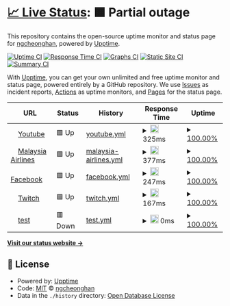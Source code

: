 # [📈 Live Status](https://demo.upptime.js.org): <!--live status--> **🟧 Partial outage**

This repository contains the open-source uptime monitor and status page for [ngcheonghan](https://demo.upptime.js.org), powered by [Upptime](https://github.com/upptime/upptime).

[![Uptime CI](https://github.com/ngcheonghan/upptime/workflows/Uptime%20CI/badge.svg)](https://github.com/ngcheonghan/upptime/actions?query=workflow%3A%22Uptime+CI%22)
[![Response Time CI](https://github.com/ngcheonghan/upptime/workflows/Response%20Time%20CI/badge.svg)](https://github.com/ngcheonghan/upptime/actions?query=workflow%3A%22Response+Time+CI%22)
[![Graphs CI](https://github.com/ngcheonghan/upptime/workflows/Graphs%20CI/badge.svg)](https://github.com/ngcheonghan/upptime/actions?query=workflow%3A%22Graphs+CI%22)
[![Static Site CI](https://github.com/ngcheonghan/upptime/workflows/Static%20Site%20CI/badge.svg)](https://github.com/ngcheonghan/upptime/actions?query=workflow%3A%22Static+Site+CI%22)
[![Summary CI](https://github.com/ngcheonghan/upptime/workflows/Summary%20CI/badge.svg)](https://github.com/ngcheonghan/upptime/actions?query=workflow%3A%22Summary+CI%22)

With [Upptime](https://upptime.js.org), you can get your own unlimited and free uptime monitor and status page, powered entirely by a GitHub repository. We use [Issues](https://github.com/ngcheonghan/upptime/issues) as incident reports, [Actions](https://github.com/ngcheonghan/upptime/actions) as uptime monitors, and [Pages](https://demo.upptime.js.org) for the status page.

<!--start: status pages-->
<!-- This summary is generated by Upptime (https://github.com/upptime/upptime) -->
<!-- Do not edit this manually, your changes will be overwritten -->
<!-- prettier-ignore -->
| URL | Status | History | Response Time | Uptime |
| --- | ------ | ------- | ------------- | ------ |
| <img alt="" src="https://favicons.githubusercontent.com/www.youtube.com" height="13"> [Youtube](https://www.youtube.com/) | 🟩 Up | [youtube.yml](https://github.com/ngcheonghan/uptime/commits/HEAD/history/youtube.yml) | <details><summary><img alt="Response time graph" src="./graphs/youtube/response-time-week.png" height="20"> 325ms</summary><br><a href="https://demo.upptime.js.org/history/youtube"><img alt="Response time 300" src="https://img.shields.io/endpoint?url=https%3A%2F%2Fraw.githubusercontent.com%2Fngcheonghan%2Fuptime%2FHEAD%2Fapi%2Fyoutube%2Fresponse-time.json"></a><br><a href="https://demo.upptime.js.org/history/youtube"><img alt="24-hour response time 348" src="https://img.shields.io/endpoint?url=https%3A%2F%2Fraw.githubusercontent.com%2Fngcheonghan%2Fuptime%2FHEAD%2Fapi%2Fyoutube%2Fresponse-time-day.json"></a><br><a href="https://demo.upptime.js.org/history/youtube"><img alt="7-day response time 325" src="https://img.shields.io/endpoint?url=https%3A%2F%2Fraw.githubusercontent.com%2Fngcheonghan%2Fuptime%2FHEAD%2Fapi%2Fyoutube%2Fresponse-time-week.json"></a><br><a href="https://demo.upptime.js.org/history/youtube"><img alt="30-day response time 300" src="https://img.shields.io/endpoint?url=https%3A%2F%2Fraw.githubusercontent.com%2Fngcheonghan%2Fuptime%2FHEAD%2Fapi%2Fyoutube%2Fresponse-time-month.json"></a><br><a href="https://demo.upptime.js.org/history/youtube"><img alt="1-year response time 300" src="https://img.shields.io/endpoint?url=https%3A%2F%2Fraw.githubusercontent.com%2Fngcheonghan%2Fuptime%2FHEAD%2Fapi%2Fyoutube%2Fresponse-time-year.json"></a></details> | <details><summary><a href="https://demo.upptime.js.org/history/youtube">100.00%</a></summary><a href="https://demo.upptime.js.org/history/youtube"><img alt="All-time uptime 100.00%" src="https://img.shields.io/endpoint?url=https%3A%2F%2Fraw.githubusercontent.com%2Fngcheonghan%2Fuptime%2FHEAD%2Fapi%2Fyoutube%2Fuptime.json"></a><br><a href="https://demo.upptime.js.org/history/youtube"><img alt="24-hour uptime 100.00%" src="https://img.shields.io/endpoint?url=https%3A%2F%2Fraw.githubusercontent.com%2Fngcheonghan%2Fuptime%2FHEAD%2Fapi%2Fyoutube%2Fuptime-day.json"></a><br><a href="https://demo.upptime.js.org/history/youtube"><img alt="7-day uptime 100.00%" src="https://img.shields.io/endpoint?url=https%3A%2F%2Fraw.githubusercontent.com%2Fngcheonghan%2Fuptime%2FHEAD%2Fapi%2Fyoutube%2Fuptime-week.json"></a><br><a href="https://demo.upptime.js.org/history/youtube"><img alt="30-day uptime 100.00%" src="https://img.shields.io/endpoint?url=https%3A%2F%2Fraw.githubusercontent.com%2Fngcheonghan%2Fuptime%2FHEAD%2Fapi%2Fyoutube%2Fuptime-month.json"></a><br><a href="https://demo.upptime.js.org/history/youtube"><img alt="1-year uptime 100.00%" src="https://img.shields.io/endpoint?url=https%3A%2F%2Fraw.githubusercontent.com%2Fngcheonghan%2Fuptime%2FHEAD%2Fapi%2Fyoutube%2Fuptime-year.json"></a></details>
| <img alt="" src="https://favicons.githubusercontent.com/www.malaysiaairlines.com" height="13"> [Malaysia Airlines](https://www.malaysiaairlines.com/tw/zh_HK.html) | 🟩 Up | [malaysia-airlines.yml](https://github.com/ngcheonghan/uptime/commits/HEAD/history/malaysia-airlines.yml) | <details><summary><img alt="Response time graph" src="./graphs/malaysia-airlines/response-time-week.png" height="20"> 377ms</summary><br><a href="https://demo.upptime.js.org/history/malaysia-airlines"><img alt="Response time 388" src="https://img.shields.io/endpoint?url=https%3A%2F%2Fraw.githubusercontent.com%2Fngcheonghan%2Fuptime%2FHEAD%2Fapi%2Fmalaysia-airlines%2Fresponse-time.json"></a><br><a href="https://demo.upptime.js.org/history/malaysia-airlines"><img alt="24-hour response time 424" src="https://img.shields.io/endpoint?url=https%3A%2F%2Fraw.githubusercontent.com%2Fngcheonghan%2Fuptime%2FHEAD%2Fapi%2Fmalaysia-airlines%2Fresponse-time-day.json"></a><br><a href="https://demo.upptime.js.org/history/malaysia-airlines"><img alt="7-day response time 377" src="https://img.shields.io/endpoint?url=https%3A%2F%2Fraw.githubusercontent.com%2Fngcheonghan%2Fuptime%2FHEAD%2Fapi%2Fmalaysia-airlines%2Fresponse-time-week.json"></a><br><a href="https://demo.upptime.js.org/history/malaysia-airlines"><img alt="30-day response time 388" src="https://img.shields.io/endpoint?url=https%3A%2F%2Fraw.githubusercontent.com%2Fngcheonghan%2Fuptime%2FHEAD%2Fapi%2Fmalaysia-airlines%2Fresponse-time-month.json"></a><br><a href="https://demo.upptime.js.org/history/malaysia-airlines"><img alt="1-year response time 388" src="https://img.shields.io/endpoint?url=https%3A%2F%2Fraw.githubusercontent.com%2Fngcheonghan%2Fuptime%2FHEAD%2Fapi%2Fmalaysia-airlines%2Fresponse-time-year.json"></a></details> | <details><summary><a href="https://demo.upptime.js.org/history/malaysia-airlines">100.00%</a></summary><a href="https://demo.upptime.js.org/history/malaysia-airlines"><img alt="All-time uptime 100.00%" src="https://img.shields.io/endpoint?url=https%3A%2F%2Fraw.githubusercontent.com%2Fngcheonghan%2Fuptime%2FHEAD%2Fapi%2Fmalaysia-airlines%2Fuptime.json"></a><br><a href="https://demo.upptime.js.org/history/malaysia-airlines"><img alt="24-hour uptime 100.00%" src="https://img.shields.io/endpoint?url=https%3A%2F%2Fraw.githubusercontent.com%2Fngcheonghan%2Fuptime%2FHEAD%2Fapi%2Fmalaysia-airlines%2Fuptime-day.json"></a><br><a href="https://demo.upptime.js.org/history/malaysia-airlines"><img alt="7-day uptime 100.00%" src="https://img.shields.io/endpoint?url=https%3A%2F%2Fraw.githubusercontent.com%2Fngcheonghan%2Fuptime%2FHEAD%2Fapi%2Fmalaysia-airlines%2Fuptime-week.json"></a><br><a href="https://demo.upptime.js.org/history/malaysia-airlines"><img alt="30-day uptime 100.00%" src="https://img.shields.io/endpoint?url=https%3A%2F%2Fraw.githubusercontent.com%2Fngcheonghan%2Fuptime%2FHEAD%2Fapi%2Fmalaysia-airlines%2Fuptime-month.json"></a><br><a href="https://demo.upptime.js.org/history/malaysia-airlines"><img alt="1-year uptime 100.00%" src="https://img.shields.io/endpoint?url=https%3A%2F%2Fraw.githubusercontent.com%2Fngcheonghan%2Fuptime%2FHEAD%2Fapi%2Fmalaysia-airlines%2Fuptime-year.json"></a></details>
| <img alt="" src="https://favicons.githubusercontent.com/www.facebook.com" height="13"> [Facebook](https://www.facebook.com/) | 🟩 Up | [facebook.yml](https://github.com/ngcheonghan/uptime/commits/HEAD/history/facebook.yml) | <details><summary><img alt="Response time graph" src="./graphs/facebook/response-time-week.png" height="20"> 247ms</summary><br><a href="https://demo.upptime.js.org/history/facebook"><img alt="Response time 239" src="https://img.shields.io/endpoint?url=https%3A%2F%2Fraw.githubusercontent.com%2Fngcheonghan%2Fuptime%2FHEAD%2Fapi%2Ffacebook%2Fresponse-time.json"></a><br><a href="https://demo.upptime.js.org/history/facebook"><img alt="24-hour response time 260" src="https://img.shields.io/endpoint?url=https%3A%2F%2Fraw.githubusercontent.com%2Fngcheonghan%2Fuptime%2FHEAD%2Fapi%2Ffacebook%2Fresponse-time-day.json"></a><br><a href="https://demo.upptime.js.org/history/facebook"><img alt="7-day response time 247" src="https://img.shields.io/endpoint?url=https%3A%2F%2Fraw.githubusercontent.com%2Fngcheonghan%2Fuptime%2FHEAD%2Fapi%2Ffacebook%2Fresponse-time-week.json"></a><br><a href="https://demo.upptime.js.org/history/facebook"><img alt="30-day response time 239" src="https://img.shields.io/endpoint?url=https%3A%2F%2Fraw.githubusercontent.com%2Fngcheonghan%2Fuptime%2FHEAD%2Fapi%2Ffacebook%2Fresponse-time-month.json"></a><br><a href="https://demo.upptime.js.org/history/facebook"><img alt="1-year response time 239" src="https://img.shields.io/endpoint?url=https%3A%2F%2Fraw.githubusercontent.com%2Fngcheonghan%2Fuptime%2FHEAD%2Fapi%2Ffacebook%2Fresponse-time-year.json"></a></details> | <details><summary><a href="https://demo.upptime.js.org/history/facebook">100.00%</a></summary><a href="https://demo.upptime.js.org/history/facebook"><img alt="All-time uptime 100.00%" src="https://img.shields.io/endpoint?url=https%3A%2F%2Fraw.githubusercontent.com%2Fngcheonghan%2Fuptime%2FHEAD%2Fapi%2Ffacebook%2Fuptime.json"></a><br><a href="https://demo.upptime.js.org/history/facebook"><img alt="24-hour uptime 100.00%" src="https://img.shields.io/endpoint?url=https%3A%2F%2Fraw.githubusercontent.com%2Fngcheonghan%2Fuptime%2FHEAD%2Fapi%2Ffacebook%2Fuptime-day.json"></a><br><a href="https://demo.upptime.js.org/history/facebook"><img alt="7-day uptime 100.00%" src="https://img.shields.io/endpoint?url=https%3A%2F%2Fraw.githubusercontent.com%2Fngcheonghan%2Fuptime%2FHEAD%2Fapi%2Ffacebook%2Fuptime-week.json"></a><br><a href="https://demo.upptime.js.org/history/facebook"><img alt="30-day uptime 100.00%" src="https://img.shields.io/endpoint?url=https%3A%2F%2Fraw.githubusercontent.com%2Fngcheonghan%2Fuptime%2FHEAD%2Fapi%2Ffacebook%2Fuptime-month.json"></a><br><a href="https://demo.upptime.js.org/history/facebook"><img alt="1-year uptime 100.00%" src="https://img.shields.io/endpoint?url=https%3A%2F%2Fraw.githubusercontent.com%2Fngcheonghan%2Fuptime%2FHEAD%2Fapi%2Ffacebook%2Fuptime-year.json"></a></details>
| <img alt="" src="https://favicons.githubusercontent.com/www.twitch.tv" height="13"> [Twitch](https://www.twitch.tv/) | 🟩 Up | [twitch.yml](https://github.com/ngcheonghan/uptime/commits/HEAD/history/twitch.yml) | <details><summary><img alt="Response time graph" src="./graphs/twitch/response-time-week.png" height="20"> 167ms</summary><br><a href="https://demo.upptime.js.org/history/twitch"><img alt="Response time 145" src="https://img.shields.io/endpoint?url=https%3A%2F%2Fraw.githubusercontent.com%2Fngcheonghan%2Fuptime%2FHEAD%2Fapi%2Ftwitch%2Fresponse-time.json"></a><br><a href="https://demo.upptime.js.org/history/twitch"><img alt="24-hour response time 253" src="https://img.shields.io/endpoint?url=https%3A%2F%2Fraw.githubusercontent.com%2Fngcheonghan%2Fuptime%2FHEAD%2Fapi%2Ftwitch%2Fresponse-time-day.json"></a><br><a href="https://demo.upptime.js.org/history/twitch"><img alt="7-day response time 167" src="https://img.shields.io/endpoint?url=https%3A%2F%2Fraw.githubusercontent.com%2Fngcheonghan%2Fuptime%2FHEAD%2Fapi%2Ftwitch%2Fresponse-time-week.json"></a><br><a href="https://demo.upptime.js.org/history/twitch"><img alt="30-day response time 145" src="https://img.shields.io/endpoint?url=https%3A%2F%2Fraw.githubusercontent.com%2Fngcheonghan%2Fuptime%2FHEAD%2Fapi%2Ftwitch%2Fresponse-time-month.json"></a><br><a href="https://demo.upptime.js.org/history/twitch"><img alt="1-year response time 145" src="https://img.shields.io/endpoint?url=https%3A%2F%2Fraw.githubusercontent.com%2Fngcheonghan%2Fuptime%2FHEAD%2Fapi%2Ftwitch%2Fresponse-time-year.json"></a></details> | <details><summary><a href="https://demo.upptime.js.org/history/twitch">100.00%</a></summary><a href="https://demo.upptime.js.org/history/twitch"><img alt="All-time uptime 100.00%" src="https://img.shields.io/endpoint?url=https%3A%2F%2Fraw.githubusercontent.com%2Fngcheonghan%2Fuptime%2FHEAD%2Fapi%2Ftwitch%2Fuptime.json"></a><br><a href="https://demo.upptime.js.org/history/twitch"><img alt="24-hour uptime 100.00%" src="https://img.shields.io/endpoint?url=https%3A%2F%2Fraw.githubusercontent.com%2Fngcheonghan%2Fuptime%2FHEAD%2Fapi%2Ftwitch%2Fuptime-day.json"></a><br><a href="https://demo.upptime.js.org/history/twitch"><img alt="7-day uptime 100.00%" src="https://img.shields.io/endpoint?url=https%3A%2F%2Fraw.githubusercontent.com%2Fngcheonghan%2Fuptime%2FHEAD%2Fapi%2Ftwitch%2Fuptime-week.json"></a><br><a href="https://demo.upptime.js.org/history/twitch"><img alt="30-day uptime 100.00%" src="https://img.shields.io/endpoint?url=https%3A%2F%2Fraw.githubusercontent.com%2Fngcheonghan%2Fuptime%2FHEAD%2Fapi%2Ftwitch%2Fuptime-month.json"></a><br><a href="https://demo.upptime.js.org/history/twitch"><img alt="1-year uptime 100.00%" src="https://img.shields.io/endpoint?url=https%3A%2F%2Fraw.githubusercontent.com%2Fngcheonghan%2Fuptime%2FHEAD%2Fapi%2Ftwitch%2Fuptime-year.json"></a></details>
| <img alt="" src="https://favicons.githubusercontent.com/null" height="13"> [test](aiuyshfibiadsf) | 🟥 Down | [test.yml](https://github.com/ngcheonghan/uptime/commits/HEAD/history/test.yml) | <details><summary><img alt="Response time graph" src="./graphs/test/response-time-week.png" height="20"> 0ms</summary><br><a href="https://demo.upptime.js.org/history/test"><img alt="Response time 0" src="https://img.shields.io/endpoint?url=https%3A%2F%2Fraw.githubusercontent.com%2Fngcheonghan%2Fuptime%2FHEAD%2Fapi%2Ftest%2Fresponse-time.json"></a><br><a href="https://demo.upptime.js.org/history/test"><img alt="24-hour response time 0" src="https://img.shields.io/endpoint?url=https%3A%2F%2Fraw.githubusercontent.com%2Fngcheonghan%2Fuptime%2FHEAD%2Fapi%2Ftest%2Fresponse-time-day.json"></a><br><a href="https://demo.upptime.js.org/history/test"><img alt="7-day response time 0" src="https://img.shields.io/endpoint?url=https%3A%2F%2Fraw.githubusercontent.com%2Fngcheonghan%2Fuptime%2FHEAD%2Fapi%2Ftest%2Fresponse-time-week.json"></a><br><a href="https://demo.upptime.js.org/history/test"><img alt="30-day response time 0" src="https://img.shields.io/endpoint?url=https%3A%2F%2Fraw.githubusercontent.com%2Fngcheonghan%2Fuptime%2FHEAD%2Fapi%2Ftest%2Fresponse-time-month.json"></a><br><a href="https://demo.upptime.js.org/history/test"><img alt="1-year response time 0" src="https://img.shields.io/endpoint?url=https%3A%2F%2Fraw.githubusercontent.com%2Fngcheonghan%2Fuptime%2FHEAD%2Fapi%2Ftest%2Fresponse-time-year.json"></a></details> | <details><summary><a href="https://demo.upptime.js.org/history/test">100.00%</a></summary><a href="https://demo.upptime.js.org/history/test"><img alt="All-time uptime 99.99%" src="https://img.shields.io/endpoint?url=https%3A%2F%2Fraw.githubusercontent.com%2Fngcheonghan%2Fuptime%2FHEAD%2Fapi%2Ftest%2Fuptime.json"></a><br><a href="https://demo.upptime.js.org/history/test"><img alt="24-hour uptime 100.00%" src="https://img.shields.io/endpoint?url=https%3A%2F%2Fraw.githubusercontent.com%2Fngcheonghan%2Fuptime%2FHEAD%2Fapi%2Ftest%2Fuptime-day.json"></a><br><a href="https://demo.upptime.js.org/history/test"><img alt="7-day uptime 100.00%" src="https://img.shields.io/endpoint?url=https%3A%2F%2Fraw.githubusercontent.com%2Fngcheonghan%2Fuptime%2FHEAD%2Fapi%2Ftest%2Fuptime-week.json"></a><br><a href="https://demo.upptime.js.org/history/test"><img alt="30-day uptime 99.99%" src="https://img.shields.io/endpoint?url=https%3A%2F%2Fraw.githubusercontent.com%2Fngcheonghan%2Fuptime%2FHEAD%2Fapi%2Ftest%2Fuptime-month.json"></a><br><a href="https://demo.upptime.js.org/history/test"><img alt="1-year uptime 99.99%" src="https://img.shields.io/endpoint?url=https%3A%2F%2Fraw.githubusercontent.com%2Fngcheonghan%2Fuptime%2FHEAD%2Fapi%2Ftest%2Fuptime-year.json"></a></details>

<!--end: status pages-->

[**Visit our status website →**](https://demo.upptime.js.org)

## 📄 License

- Powered by: [Upptime](https://github.com/upptime/upptime)
- Code: [MIT](./LICENSE) © [ngcheonghan](https://demo.upptime.js.org)
- Data in the `./history` directory: [Open Database License](https://opendatacommons.org/licenses/odbl/1-0/)
